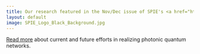 ```yaml
---
title: Our research featured in the Nov/Dec issue of SPIE's <a href="https://spie.org/news/photonics-focus"> <em><strong>Photonics Focus</strong></em> </a>
layout: default
image: SPIE_Logo_Black_Background.jpg
---
```

[Read more](https://spie.org/news/photonics-focus/novdec-2022/envisioning-quantum-networks?SSO=1) about current and future efforts in realizing photonic quantum networks.
